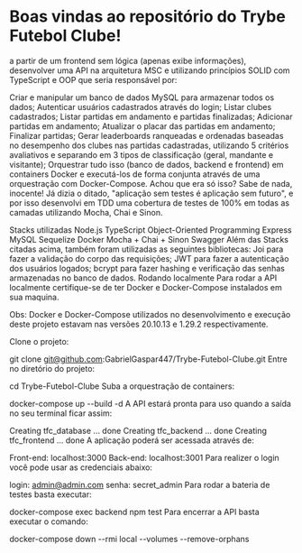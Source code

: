 # Boas vindas ao repositório do Trybe Futebol Clube!

a partir de um frontend sem lógica (apenas exibe informações), desenvolver uma API na arquitetura MSC e utilizando princípios SOLID com TypeScript e OOP que seria responsável por:

Criar e manipular um banco de dados MySQL para armazenar todos os dados;
Autenticar usuários cadastrados através do login;
Listar clubes cadastrados;
Listar partidas em andamento e partidas finalizadas;
Adicionar partidas em andamento;
Atualizar o placar das partidas em andamento;
Finalizar partidas;
Gerar leaderboards ranqueadas e ordenadas baseadas no desempenho dos clubes nas partidas cadastradas, utilizando 5 critérios avaliativos e separando em 3 tipos de classificação (geral, mandante e visitante);
Orquestrar tudo isso (banco de dados, backend e frontend) em containers Docker e executá-los de forma conjunta através de uma orquestração com Docker-Compose.
Achou que era só isso? Sabe de nada, inocente! Já dizia o ditado, "aplicação sem testes é aplicação sem futuro", e por isso desenvolvi em TDD uma cobertura de testes de 100% em todas as camadas utilizando Mocha, Chai e Sinon.

Stacks utilizadas
Node.js
TypeScript
Object-Oriented Programming
Express
MySQL
Sequelize
Docker
Mocha + Chai + Sinon
Swagger
Além das Stacks citadas acima, também foram utilizadas as seguintes bibliotecas:
Joi para fazer a validação do corpo das requisições;
JWT para fazer a autenticação dos usuários logados;
bcrypt para fazer hashing e verificação das senhas armazenadas no banco de dados.
Rodando localmente
Para rodar a API localmente certifique-se de ter Docker e Docker-Compose instalados em sua maquina.

Obs: Docker e Docker-Compose utilizados no desenvolvimento e execução deste projeto estavam nas versões 20.10.13 e 1.29.2 respectivamente.

Clone o projeto:

  git clone git@github.com:GabrielGaspar447/Trybe-Futebol-Clube.git
Entre no diretório do projeto:

  cd Trybe-Futebol-Clube
Suba a orquestração de containers:

  docker-compose up --build -d
A API estará pronta para uso quando a saída no seu terminal ficar assim:

  Creating tfc_database ... done
  Creating tfc_backend ... done
  Creating tfc_frontend ... done
A aplicação poderá ser acessada através de:

  Front-end: localhost:3000
  Back-end: localhost:3001
Para realizer o login você pode usar as credenciais abaixo:

  login: admin@admin.com
  senha: secret_admin 
Para rodar a bateria de testes basta executar:

  docker-compose exec backend npm test
Para encerrar a API basta executar o comando:

  docker-compose down --rmi local --volumes --remove-orphans
